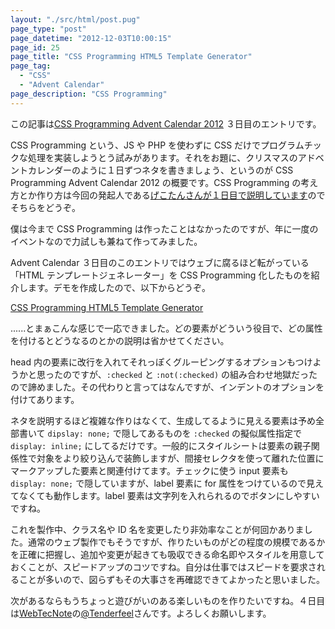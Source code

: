 ```yaml
---
layout: "./src/html/post.pug"
page_type: "post"
page_datetime: "2012-12-03T10:00:15"
page_id: 25
page_title: "CSS Programming HTML5 Template Generator"
page_tag:
  - "CSS"
  - "Advent Calendar"
page_description: "CSS Programming"
---
```


この記事は[CSS Programming Advent Calendar 2012](http://www.adventar.org/calendars/2) ３日目のエントリです。

CSS Programming という、JS や PHP を使わずに CSS だけでプログラムチックな処理を実装しようとう試みがあります。それをお題に、クリスマスのアドベントカレンダーのように１日ずつネタを書きましょう、というのが CSS Programming Advent Calendar 2012 の概要です。CSS Programming の考え方とか作り方は今回の発起人である[げこたんさんが１日目で説明しています](http://geckotang.tumblr.com/post/36885315563/1-css-programming-advent-calendar-2012)のでそちらをどうぞ。

僕は今まで CSS Programming は作ったことはなかったのですが、年に一度のイベントなので力試しも兼ねて作ってみました。

Advent Calendar ３日目のこのエントリではウェブに腐るほど転がっている「HTML テンプレートジェネレーター」を CSS Programming 化したものを紹介します。デモを作成したので、以下からどうぞ。

[CSS Programming HTML5 Template Generator](http://lab.dskd.jp/cphtg/)

......とまぁこんな感じで一応できました。どの要素がどういう役目で、どの属性を付けるとどうなるのとかの説明は省かせてください。

head 内の要素に改行を入れてそれっぽくグルーピングするオプションもつけようかと思ったのですが、`:checked` と `:not(:checked)` の組み合わせ地獄だったので諦めました。その代わりと言ってはなんですが、インデントのオプションを付けてあります。

ネタを説明するほど複雑な作りはなくて、生成してるように見える要素は予め全部書いて `dipslay: none;` で隠してあるものを `:checked` の擬似属性指定で `display: inline;` にしてるだけです。一般的にスタイルシートは要素の親子関係性で対象をより絞り込んで装飾しますが、間接セレクタを使って離れた位置にマークアップした要素と関連付けてます。チェックに使う input 要素も `display: none;` で隠していますが、label 要素に for 属性をつけているので見えてなくても動作します。label 要素は文字列を入れられるのでボタンにしやすいですね。

これを製作中、クラス名や ID 名を変更したり非効率なことが何回かありました。通常のウェブ製作でもそうですが、作りたいものがどの程度の規模であるかを正確に把握し、追加や変更が起きても吸収できる命名即やスタイルを用意しておくことが、スピードアップのコツですね。自分は仕事ではスピードを要求されることが多いので、図らずもその大事さを再確認できてよかったと思いました。

次があるならもうちょっと遊びがいのある楽しいものを作りたいですね。４日目は[WebTecNote](http://tenderfeel.xsrv.jp/)の[@Tenderfeel](https://twitter.com/Tenderfeel)さんです。よろしくお願いします。
